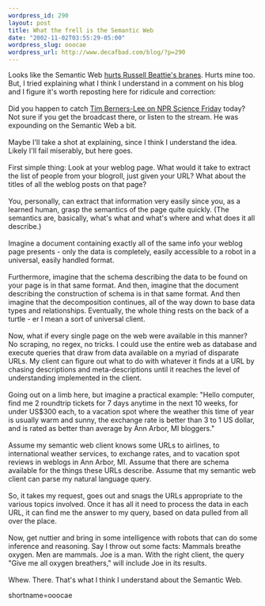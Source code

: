 ```yaml
--- 
wordpress_id: 290
layout: post
title: What the frell is the Semantic Web
date: "2002-11-02T03:55:29-05:00"
wordpress_slug: ooocae
wordpress_url: http://www.decafbad.com/blog/?p=290
---
```

Looks like the Semantic Web <a href="http://www.russellbeattie.com/notebook/index.jsp?date=20021101#165113">hurts Russell Beattie's branes</a>.  Hurts mine too.  But, I tried explaining what I think I understand in a comment on his blog and I figure it's worth reposting here for ridicule and correction:
<br /><br />
Did you happen to catch <a href="http://www.sciencefriday.com/pages/2002/Nov/hour2_110102.html">Tim Berners-Lee on NPR Science Friday</a> today? Not sure if you get the broadcast there, or listen to the stream. He was expounding on the Semantic Web a bit.
<br /><br />
Maybe I'll take a shot at explaining, since I think I understand the idea. Likely I'll fail miserably, but here goes.
<br /><br />
First simple thing: Look at your weblog page. What would it take to extract the list of people from your blogroll, just given your URL? What about the titles of all the weblog posts on that page?
<br /><br />
You, personally, can extract that information very easily since you, as a learned human, grasp the semantics of the page quite quickly. (The semantics are, basically, what's what and what's where and what does it all describe.)
<br /><br />
Imagine a document containing exactly all of the same info your weblog page presents - only the data is completely, easily accessible to a robot in a universal, easily handled format.
<br /><br />
Furthermore, imagine that the schema describing the data to be found on your page is in that same format. And then, imagine that the document describing the construction of schema is in that same format. And then imagine that the decomposition continues, all of the way down to base data types and relationships. Eventually, the whole thing rests on the back of a turtle - er I mean a sort of universal client.
<br /><br />
Now, what if every single page on the web were available in this manner? No scraping, no regex, no tricks. I could use the entire web as database and execute queries that draw from data available on a myriad of disparate URLs. My client can figure out what to do with whatever it finds at a URL by chasing descriptions and meta-descriptions until it reaches the level of understanding implemented in the client.
<br /><br />
Going out on a limb here, but imagine a practical example: "Hello computer, find me 2 roundtrip tickets for 7 days anytime in the next 10 weeks, for under US$300 each, to a vacation spot where the weather this time of year is usually warm and sunny, the exchange rate is better than 3 to 1 US dollar, and is rated as better than average by Ann Arbor, MI bloggers."
<br /><br />
Assume my semantic web client knows some URLs to airlines, to international weather services, to exchange rates, and to vacation spot reviews in weblogs in Ann Arbor, MI. Assume that there are schema available for the things these URLs describe. Assume that my semantic web client can parse my natural language query.
<br /><br />
So, it takes my request, goes out and snags the URLs appropriate to the various topics involved. Once it has all it need to process the data in each URL, it can find me the answer to my query, based on data pulled from all over the place.
<br /><br />
Now, get nuttier and bring in some intelligence with robots that can do some inference and reasoning. Say I throw out some facts: Mammals breathe oxygen. Men are mammals. Joe is a man. With the right client, the query "Give me all oxygen breathers," will include Joe in its results.
<br /><br />
Whew. There. That's what I think I understand about the Semantic Web.
<!--more-->
shortname=ooocae
